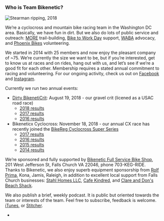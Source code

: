 ### Who is Team Bikenetic?

![Stearman ripping, 2018](https://scontent-dfw5-1.xx.fbcdn.net/v/t1.0-9/40126151_2188502391191397_8011410507342807040_o.jpg?_nc_cat=0&oh=2c04c9a3bb11217e67ae65f53d978bdc&oe=5C1DE27F)

We’re a cyclocross and mountain bike racing team in the Washington DC area. Basically, we have fun in dirt. But we also do lots of public service and outreach: [MORE](http://www.more-mtb.org/) trail-building, [Bike to Work Day](https://www.biketoworkmetrodc.org/) support, [WABA](http://www.waba.org/) advocacy, and [Phoenix Bikes](http://www.phoenixbikes.org/) volunteering.

We started in 2014 with 25 members and now enjoy the pleasant company of ~75. We’re currently the size we want to be, but if you’re interested, get to know us at races and on rides, hang out with us, and let’s see if we’re a good fit for each other. Membership requires a stated annual commitment to racing and volunteering. For our ongoing activity, check us out on [Facebook](https://www.facebook.com/bikeneticx) and [Instagram](https://www.instagram.com/teambikenetic/).

Currently we run two annual events:

- [Dirty BikenetiCrit](https://www.bikereg.com/DirtyBikenetiCrit): August 19, 2018 - our gravel crit (licened as a USAC road race)
    - [2018 results](https://www.road-results.com/race/10775)
    - [2017 results](https://www.road-results.com/race/9552)
    - [2016 results](https://www.road-results.com/race/8243)
- Bikeneticx Cyclocross: November 18, 2018 - our annual CX race has recently joined the [BikeReg Cyclocross Super Series](https://www.facebook.com/Super8cyclocross/)
    - [2017 results](https://www.crossresults.com/race/7924)
    - [2016 results](https://www.crossresults.com/race/6900)
    - [2015 results](https://www.crossresults.com/race/5900)
    - [2014 results](https://www.crossresults.com/race/4944)

We’re sponsored and fully supported by [Bikenetic Full Service Bike Shop](https://www.bikenetic.com/), 201 West Jefferson St, Falls Church VA 22046, phone 703-KEG-RIDE. Thanks to Bikenetic, we also enjoy superb equipment sponsorship from [Rolf Prima](https://rolfprima.com/), Kona, Jamis, Raleigh, in addition to excellent local support from Falls Church businesses: [Stahl Homes LLC](http://stahlhomes.com/), [Cafe Kindred](http://www.cafekindred.com/), and [Clare and Don's Beach Shack](http://www.clareanddons.com/).

We also publish a brief, weekly podcast. It is public but oriented towards the team or interests of the team. Feel free to subscribe, feedback is welcome. [iTunes](https://itunes.apple.com/us/podcast/team-bikenetic-bicycle-shorts/id1436089238?mt=2), or [Stitcher](https://www.stitcher.com/s?fid=233261).

- 
